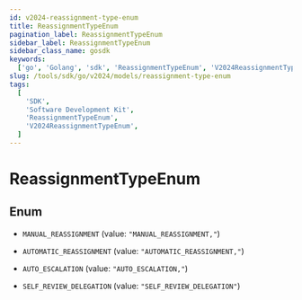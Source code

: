 ```yaml
---
id: v2024-reassignment-type-enum
title: ReassignmentTypeEnum
pagination_label: ReassignmentTypeEnum
sidebar_label: ReassignmentTypeEnum
sidebar_class_name: gosdk
keywords:
  ['go', 'Golang', 'sdk', 'ReassignmentTypeEnum', 'V2024ReassignmentTypeEnum']
slug: /tools/sdk/go/v2024/models/reassignment-type-enum
tags:
  [
    'SDK',
    'Software Development Kit',
    'ReassignmentTypeEnum',
    'V2024ReassignmentTypeEnum',
  ]
---
```


# ReassignmentTypeEnum

## Enum

- `MANUAL_REASSIGNMENT` (value: `"MANUAL_REASSIGNMENT,"`)

- `AUTOMATIC_REASSIGNMENT` (value: `"AUTOMATIC_REASSIGNMENT,"`)

- `AUTO_ESCALATION` (value: `"AUTO_ESCALATION,"`)

- `SELF_REVIEW_DELEGATION` (value: `"SELF_REVIEW_DELEGATION"`)
